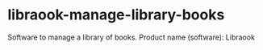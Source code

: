 # libraook-manage-library-books
Software to manage a library of books. Product name (software): Libraook
